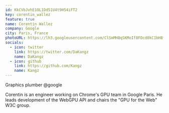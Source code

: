 ```yaml
---
id: KkCVbJvhE1OL1Dd51U4t9H54iFT2
key: corentin_wallez
feature: true
name: Corentin Wallez
company: Google
city: Paris, France
photoURL: https://lh3.googleusercontent.com/ClSmMH8qSKMoIf8FOcd0kC1bH8fczExtMLs62kSKxdrKlYKyWnoT12Mny7UbUUQPp9BI-1F3wgWeqQFpg4IuUdI
socials:
  - icon: twitter
    link: https://twitter.com/DaKangz
    name: DaKangz
  - icon: github
    link: https://github.com/Kangz
    name: Kangz
---
```

Graphics plumber @google

Corentin is an engineer working on Chrome's GPU team in Google Paris. 
He leads development of the WebGPU API and chairs the "GPU for the Web" W3C group.